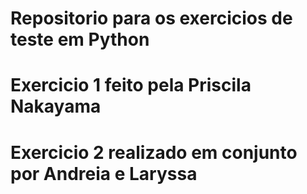 # Repositorio para os exercicios de teste em Python 

# Exercicio 1 feito pela Priscila Nakayama 

# Exercicio 2 realizado em conjunto por Andreia e Laryssa